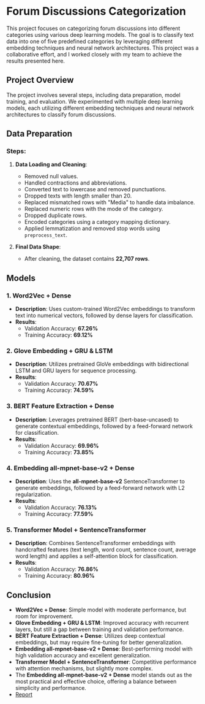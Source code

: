 # Forum Discussions Categorization 

This project focuses on categorizing forum discussions into different categories using various deep learning models. The goal is to classify text data into one of five predefined categories by leveraging different embedding techniques and neural network architectures. This project was a collaborative effort, and I worked closely with my team to achieve the results presented here.

## Project Overview

The project involves several steps, including data preparation, model training, and evaluation. We experimented with multiple deep learning models, each utilizing different embedding techniques and neural network architectures to classify forum discussions.

## Data Preparation

### Steps:
1. **Data Loading and Cleaning**:
   - Removed null values.
   - Handled contractions and abbreviations.
   - Converted text to lowercase and removed punctuations.
   - Dropped texts with length smaller than 20.
   - Replaced mismatched rows with "Media" to handle data imbalance.
   - Replaced numeric rows with the mode of the category.
   - Dropped duplicate rows.
   - Encoded categories using a category mapping dictionary.
   - Applied lemmatization and removed stop words using `preprocess_text`.

2. **Final Data Shape**:
   - After cleaning, the dataset contains **22,707 rows**.

## Models

### 1. Word2Vec + Dense
- **Description**: Uses custom-trained Word2Vec embeddings to transform text into numerical vectors, followed by dense layers for classification.
- **Results**:
  - Validation Accuracy: **67.26%**
  - Training Accuracy: **69.12%**

### 2. Glove Embedding + GRU & LSTM
- **Description**: Utilizes pretrained GloVe embeddings with bidirectional LSTM and GRU layers for sequence processing.
- **Results**:
  - Validation Accuracy: **70.67%**
  - Training Accuracy: **74.59%**

### 3. BERT Feature Extraction + Dense
- **Description**: Leverages pretrained BERT (bert-base-uncased) to generate contextual embeddings, followed by a feed-forward network for classification.
- **Results**:
  - Validation Accuracy: **69.96%**
  - Training Accuracy: **73.85%**

### 4. Embedding all-mpnet-base-v2 + Dense
- **Description**: Uses the **all-mpnet-base-v2** SentenceTransformer to generate embeddings, followed by a feed-forward network with L2 regularization.
- **Results**:
  - Validation Accuracy: **76.13%**
  - Training Accuracy: **77.59%**

### 5. Transformer Model + SentenceTransformer
- **Description**: Combines SentenceTransformer embeddings with handcrafted features (text length, word count, sentence count, average word length) and applies a self-attention block for classification.
- **Results**:
  - Validation Accuracy: **76.86%**
  - Training Accuracy: **80.96%**

## Conclusion

- **Word2Vec + Dense**: Simple model with moderate performance, but room for improvement.
- **Glove Embedding + GRU & LSTM**: Improved accuracy with recurrent layers, but still a gap between training and validation performance.
- **BERT Feature Extraction + Dense**: Utilizes deep contextual embeddings, but may require fine-tuning for better generalization.
- **Embedding all-mpnet-base-v2 + Dense**: Best-performing model with high validation accuracy and excellent generalization.
- **Transformer Model + SentenceTransformer**: Competitive performance with attention mechanisms, but slightly more complex.
- The **Embedding all-mpnet-base-v2 + Dense** model stands out as the most practical and effective choice, offering a balance between simplicity and performance.
- [Report](https://github.com/Mohamed28112003/Forum-Discussions-Categorization/blob/main/NeuralNetworks_Report.pdf) 


